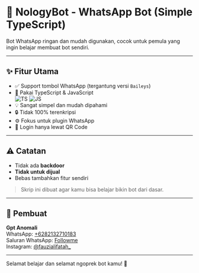 # 🤖 NologyBot - WhatsApp Bot (Simple TypeScript)

Bot WhatsApp ringan dan mudah digunakan, cocok untuk pemula yang ingin belajar membuat bot sendiri.

---

## ✨ Fitur Utama

- ✅ Support tombol WhatsApp (tergantung versi `Baileys`)
- 🧠 Pakai TypeScript & JavaScript  
  ![TS](https://img.shields.io/badge/TypeScript-blue?logo=typescript) 
  ![JS](https://img.shields.io/badge/JavaScript-yellow?logo=javascript)
- 💡 Sangat simpel dan mudah dipahami
- 🔒 Tidak 100% terenkripsi
- ⚙️ Fokus untuk plugin WhatsApp
- 🔁 Login hanya lewat QR Code

---

## ⚠️ Catatan

- Tidak ada **backdoor**
- **Tidak untuk dijual**
- Bebas tambahkan fitur sendiri

> Skrip ini dibuat agar kamu bisa belajar bikin bot dari dasar.

---

## 👤 Pembuat

**Gpt Anomali**  
WhatsApp: [+6282132710183](https://wa.me/6282132710183)  
Saluran WhatsApp: [Followme](https://www.whatsapp.com/channel/0029VawsCnQ9mrGkOuburC1z?utm_medium=social&utm_source=heylink.me)  
Instagram: [@fauzialifatah_](https://instagram.com/fauzialifatah_)

---

Selamat belajar dan selamat ngoprek bot kamu! 🚀
